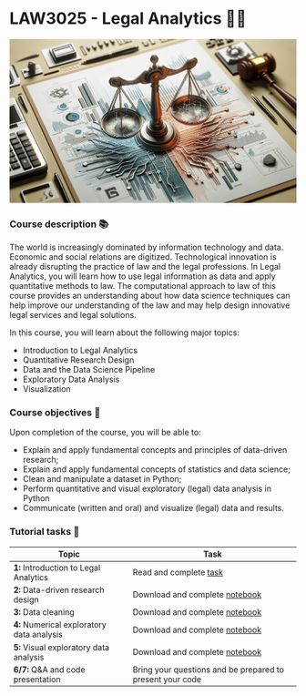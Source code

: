 # LAW3025 - Legal Analytics 🔎📜

![Legal Analytics Course Header](img/header.png)

### Course description 📚

The world is increasingly dominated by information technology and data. Economic and social relations are digitized. Technological innovation is already disrupting the practice of law and the legal professions. In Legal Analytics, you will learn how to use legal information as data and apply quantitative methods to law. The computational approach to law of this course provides an understanding about how data science techniques can help improve our understanding of the law and may help design innovative legal services and legal solutions.

In this course, you will learn about the following major topics:

* Introduction to Legal Analytics
* Quantitative Research Design
* Data and the Data Science Pipeline
* Exploratory Data Analysis
* Visualization

### Course objectives 🎯

Upon completion of the course, you will be able to:

* Explain and apply fundamental concepts and principles of data-driven research;
* Explain and apply fundamental concepts of statistics and data science;
* Clean and manipulate a dataset in Python;
* Perform quantitative and visual exploratory (legal) data analysis in Python
* Communicate (written and oral) and visualize (legal) data and results.

### Tutorial tasks 📝

| Topic                                     | Task                   |
|-------------------------------------------|------------------------------------|
| **1:** Introduction to Legal Analytics    | Read and complete [task](tutorial1.md) |
| **2:** Data-driven research design        | Download and complete [notebook](tutorial2.ipynb) |
| **3:** Data cleaning                      | Download and complete [notebook](tutorial3.ipynb) |
| **4:** Numerical exploratory data analysis| Download and complete [notebook](tutorial4.ipynb) |
| **5:** Visual exploratory data analysis   | Download and complete [notebook](tutorial5.ipynb) |
| **6/7:** Q&A and code presentation        | Bring your questions and be prepared to present your code |


